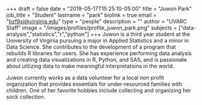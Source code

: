 +++
draft = false
date = "2019-05-17T15:25:10-05:00"
title = "Juwon Park"
job_title = "Student"
lastname = "park"
biolink = true
email = "bzf9sj@virginia.edu"
type = "people"
description = ""
author = "UVARC Staff"
image = "/images/profiles/profile_juwon_park.png"
subjects = ["data-analysis","statistics","r","python"]
+++
Juwon is a third year student at the University of Virginia pursuing a major in Applied Statistics and a minor in Data Science. She contributes to the development of a program that rebuilds R libraries for users. She has experience performing data analysis and creating data visualizations in R, Python, and SAS, and is passionate about utilizing data to make meaningful interpretations in the world.

Juwon currently works as a data volunteer for a local non profit organization that provides essentials for under-resourced families with children. One of her favorite hobbies include collecting and organizing her sock collection.
